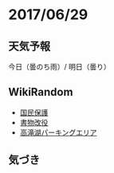 # 2017/06/29

## 天気予報

今日（曇のち雨）/ 明日（曇り）

## WikiRandom

* [国民保護](https://ja.wikipedia.org/wiki/%E5%9B%BD%E6%B0%91%E4%BF%9D%E8%AD%B7)
* [書物改役](https://ja.wikipedia.org/wiki/%E6%9B%B8%E7%89%A9%E6%94%B9%E5%BD%B9)
* [高滝湖パーキングエリア](https://ja.wikipedia.org/wiki/%E9%AB%98%E6%BB%9D%E6%B9%96%E3%83%91%E3%83%BC%E3%82%AD%E3%83%B3%E3%82%B0%E3%82%A8%E3%83%AA%E3%82%A2)

## 気づき


